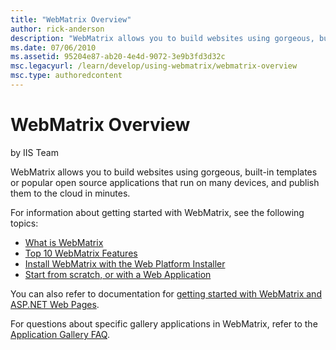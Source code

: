 ```yaml
---
title: "WebMatrix Overview"
author: rick-anderson
description: "WebMatrix allows you to build websites using gorgeous, built-in templates or popular open source applications that run on many devices, and publish them to t..."
ms.date: 07/06/2010
ms.assetid: 95204e87-ab20-4e4d-9072-3e9b3fd3d32c
msc.legacyurl: /learn/develop/using-webmatrix/webmatrix-overview
msc.type: authoredcontent
---
```

WebMatrix Overview
====================
by IIS Team

WebMatrix allows you to build websites using gorgeous, built-in templates or popular open source applications that run on many devices, and publish them to the cloud in minutes.

For information about getting started with WebMatrix, see the following topics:

- [What is WebMatrix](https://go.microsoft.com/fwlink/?LinkID=195076)
- [Top 10 WebMatrix Features](https://go.microsoft.com/fwlink/?LinkID=195935)
- [Install WebMatrix with the Web Platform Installer](https://go.microsoft.com/fwlink/?LinkId=195938)
- [Start from scratch, or with a Web Application](https://go.microsoft.com/fwlink/?LinkID=196364)

You can also refer to documentation for [getting started with WebMatrix and ASP.NET Web Pages](https://go.microsoft.com/fwlink/?LinkID=195072).

For questions about specific gallery applications in WebMatrix, refer to the [Application Gallery FAQ](https://www.microsoft.com/web/webmatrix/).